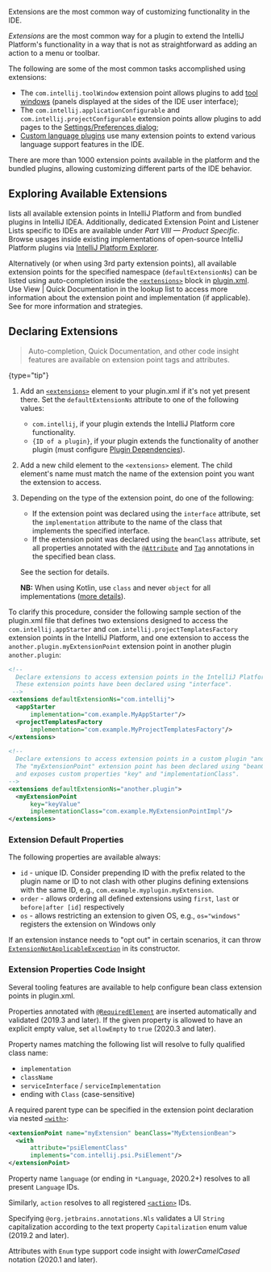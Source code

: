[//]: # (title: Extensions)

<!-- Copyright 2000-2022 JetBrains s.r.o. and other contributors. Use of this source code is governed by the Apache 2.0 license that can be found in the LICENSE file. -->

<excerpt>Extensions are the most common way of customizing functionality in the IDE.</excerpt>

_Extensions_ are the most common way for a plugin to extend the IntelliJ Platform's functionality in a way that is not as straightforward as adding an action to a menu or toolbar.

The following are some of the most common tasks accomplished using extensions:

* The `com.intellij.toolWindow` extension point allows plugins to add [tool windows](tool_windows.md) (panels displayed at the sides of the IDE user interface);
* The `com.intellij.applicationConfigurable` and `com.intellij.projectConfigurable` extension points allow plugins to add pages to the [Settings/Preferences dialog](settings.md);
* [Custom language plugins](custom_language_support.md) use many extension points to extend various language support features in the IDE.

There are more than 1000 extension points available in the platform and the bundled plugins, allowing customizing different parts of the IDE behavior.

## Exploring Available Extensions

[](extension_point_list.md) lists all available extension points in IntelliJ Platform and from bundled plugins in IntelliJ IDEA.
Additionally, dedicated Extension Point and Listener Lists specific to IDEs are available under _Part VIII — Product Specific_.
Browse usages inside existing implementations of open-source IntelliJ Platform plugins via [IntelliJ Platform Explorer](https://jb.gg/ipe).

Alternatively (or when using 3rd party extension points), all available extension points for the specified namespace (`defaultExtensionNs`) can be listed using auto-completion inside the [`<extensions>`](plugin_configuration_file.md#idea-plugin__extensions) block in <path>[plugin.xml](plugin_configuration_file.md)</path>.
Use <menupath>View | Quick Documentation</menupath> in the lookup list to access more information about the extension point and implementation (if applicable).
See [](explore_api.md) for more information and strategies.

## Declaring Extensions

> Auto-completion, Quick Documentation, and other code insight features are available on extension point tags and attributes.
>
{type="tip"}

1. Add an [`<extensions>`](plugin_configuration_file.md#idea-plugin__extensions) element to your <path>plugin.xml</path> if it's not yet present there.
   Set the `defaultExtensionNs` attribute to one of the following values:
   * `com.intellij`, if your plugin extends the IntelliJ Platform core functionality.
   * `{ID of a plugin}`, if your plugin extends the functionality of another plugin (must configure [Plugin Dependencies](plugin_dependencies.md)).
2. Add a new child element to the `<extensions>` element.
   The child element's name must match the name of the extension point you want the extension to access.
3. Depending on the type of the extension point, do one of the following:
   * If the extension point was declared using the `interface` attribute, set the `implementation` attribute to the name of the class that implements the specified interface.
   * If the extension point was declared using the `beanClass` attribute, set all properties annotated with the [`@Attribute`](%gh-ic%/platform/util/src/com/intellij/util/xmlb/annotations/Attribute.java) and [`Tag`](%gh-ic%/platform/util/src/com/intellij/util/xmlb/annotations/Tag.java) annotations in the specified bean class.

   See the [](plugin_extension_points.md#declaring-extension-points) section for details.

   **NB:** When using Kotlin, use `class` and never `object` for all implementations ([more details](kotlin.md#caution)).

To clarify this procedure, consider the following sample section of the <path>plugin.xml</path> file that defines two extensions designed to access the `com.intellij.appStarter` and `com.intellij.projectTemplatesFactory` extension points in the IntelliJ Platform,
and one extension to access the `another.plugin.myExtensionPoint` extension point in another plugin `another.plugin`:

```xml
<!--
  Declare extensions to access extension points in the IntelliJ Platform.
  These extension points have been declared using "interface".
 -->
<extensions defaultExtensionNs="com.intellij">
  <appStarter
      implementation="com.example.MyAppStarter"/>
  <projectTemplatesFactory
      implementation="com.example.MyProjectTemplatesFactory"/>
</extensions>

<!--
  Declare extensions to access extension points in a custom plugin "another.plugin".
  The "myExtensionPoint" extension point has been declared using "beanClass"
  and exposes custom properties "key" and "implementationClass".
-->
<extensions defaultExtensionNs="another.plugin">
  <myExtensionPoint
      key="keyValue"
      implementationClass="com.example.MyExtensionPointImpl"/>
</extensions>
```

### Extension Default Properties

The following properties are available always:

* `id` - unique ID. Consider prepending ID with the prefix related to the plugin name or ID to not clash with other plugins defining extensions with the same ID, e.g., `com.example.myplugin.myExtension`.
* `order` - allows ordering all defined extensions using `first`, `last` or `before|after [id]` respectively
* `os` - allows restricting an extension to given OS, e.g., `os="windows"` registers the extension on Windows only

If an extension instance needs to "opt out" in certain scenarios, it can throw [`ExtensionNotApplicableException`](%gh-ic%/platform/extensions/src/com/intellij/openapi/extensions/ExtensionNotApplicableException.java) in its constructor.

### Extension Properties Code Insight

Several tooling features are available to help configure bean class extension points in <path>plugin.xml</path>.

Properties annotated with [`@RequiredElement`](%gh-ic%/platform/extensions/src/com/intellij/openapi/extensions/RequiredElement.java) are inserted automatically and validated (2019.3 and later).
If the given property is allowed to have an explicit empty value, set `allowEmpty` to `true` (2020.3 and later).

Property names matching the following list will resolve to fully qualified class name:
- `implementation`
- `className`
- `serviceInterface` / `serviceImplementation`
- ending with `Class` (case-sensitive)

A required parent type can be specified in the extension point declaration via nested [`<with>`](plugin_configuration_file.md#idea-plugin__extensionPoints__extensionPoint__with):

```xml
<extensionPoint name="myExtension" beanClass="MyExtensionBean">
  <with
      attribute="psiElementClass"
      implements="com.intellij.psi.PsiElement"/>
</extensionPoint>
```

Property name `language` (or ending in `*Language`, 2020.2+) resolves to all present `Language` IDs.

Similarly, `action` resolves to all registered [`<action>`](plugin_configuration_file.md#idea-plugin__actions__action) IDs.

Specifying `@org.jetbrains.annotations.Nls` validates a UI `String` capitalization according to the text property `Capitalization` enum value (2019.2 and later).

Attributes with `Enum` type support code insight with _lowerCamelCased_ notation (2020.1 and later).
